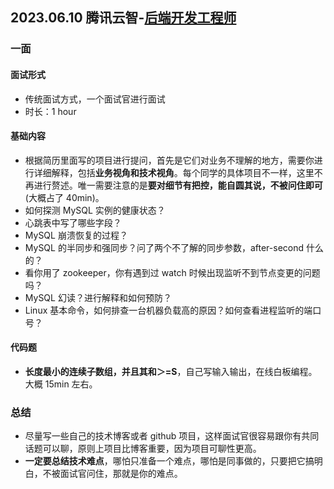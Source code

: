 ## 2023.06.10 腾讯云智-[后端开发工程师](https://careers.tencent.com/jobdesc.html?postId=94079)

### 一面
#### 面试形式
- 传统面试方式，一个面试官进行面试
- 时长：1 hour

#### 基础内容
- 根据简历里面写的项目进行提问，首先是它们对业务不理解的地方，需要你进行详细解释，包括**业务视角和技术视角**。每个同学的具体项目不一样，这里不再进行赘述。唯一需要注意的是**要对细节有把控，能自圆其说，不被问住即可**(大概占了 40min)。
- 如何探测 MySQL 实例的健康状态？
- 心跳表中写了哪些字段？
- MySQL 崩溃恢复的过程？
- MySQL 的半同步和强同步？问了两个不了解的同步参数，after-second 什么的？
- 看你用了 zookeeper，你有遇到过 watch 时候出现监听不到节点变更的问题吗？
- MySQL 幻读？进行解释和如何预防？
- Linux 基本命令，如何排查一台机器负载高的原因？如何查看进程监听的端口号？

#### 代码题
- **长度最小的连续子数组，并且其和＞=S**，自己写输入输出，在线白板编程。大概 15min 左右。

### 总结
- 尽量写一些自己的技术博客或者 github 项目，这样面试官很容易跟你有共同话题可以聊，原则上项目比博客重要，因为项目可聊性更高。
- **一定要总结技术难点**，哪怕只准备一个难点，哪怕是同事做的，只要把它搞明白，不被面试官问住，那就是你的难点。
